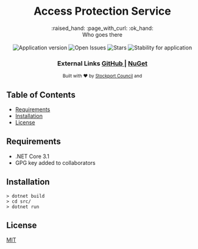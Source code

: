 <h1 align="center">Access Protection Service</h1>

<div align="center">
  :raised_hand: :page_with_curl: :ok_hand:
</div>
<div align="center">
  Who goes there
</div>

<br />

<div align="center">
  <img alt="Application version" src="https://img.shields.io/badge/version-1.0.0-brightgreen.svg?style=flat-square" />
  <img alt="Open Issues" src="https://img.shields.io/github/issues/smbc-digital/access-protection-service?style=flat-square">
    <img alt="Stars" src="https://img.shields.io/github/stars/smbc-digital/access-protection-service?style=flat-square">
  <img alt="Stability for application" src="https://img.shields.io/badge/stability-stable-brightgreen.svg?style=flat-square" />
</div>

<div align="center">
  <h3>
    External Links
    <a href="https://github.com/smbc-digital">
      GitHub
    </a>
    <span> | </span>
    <a href="https://www.nuget.org/profiles/Stockport-Council">
      NuGet
    </a>
  </h3>
</div>

<div align="center">
  <sub>Built with ❤︎ by
  <a href="https://www.stockport.gov.uk">Stockport Council</a> and
</div>

## Table of Contents
- [Requirements](#requirements)
- [Installation](#installation)
- [License](#license)

## Requirements
- .NET Core 3.1
- GPG key added to collaborators

## Installation
```shell
> dotnet build
> cd src/
> dotnet run
```

## License
[MIT](https://tldrlegal.com/license/mit-license)
